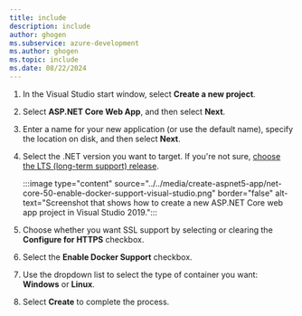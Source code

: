 ```yaml
---
title: include
description: include
author: ghogen
ms.subservice: azure-development
ms.author: ghogen
ms.topic: include
ms.date: 08/22/2024
---
```


1. In the Visual Studio start window, select **Create a new project**.

1. Select **ASP.NET Core Web App**, and then select **Next**.

1. Enter a name for your new application (or use the default name), specify the location on disk, and then select **Next**.

1. Select the .NET version you want to target. If you're not sure, [choose the LTS (long-term support) release](https://dotnet.microsoft.com/download/dotnet).

   :::image type="content" source="../../media/create-aspnet5-app/net-core-50-enable-docker-support-visual-studio.png" border="false" alt-text="Screenshot that shows how to create a new ASP.NET Core web app project in Visual Studio 2019.":::

1. Choose whether you want SSL support by selecting or clearing the **Configure for HTTPS** checkbox.

1. Select the **Enable Docker Support** checkbox.

1. Use the dropdown list to select the type of container you want: **Windows** or **Linux**.

1. Select **Create** to complete the process.

